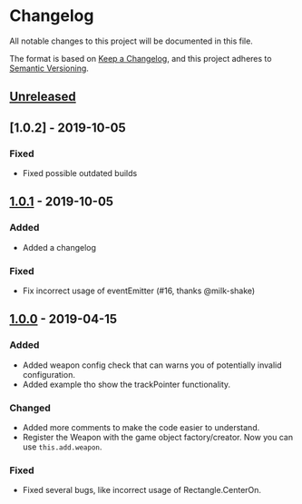 # Changelog
All notable changes to this project will be documented in this file.

The format is based on [Keep a Changelog](https://keepachangelog.com/en/1.0.0/),
and this project adheres to [Semantic Versioning](https://semver.org/spec/v2.0.0.html).

## [Unreleased]

## [1.0.2] - 2019-10-05
### Fixed
- Fixed possible outdated builds

## [1.0.1] - 2019-10-05
### Added
- Added a changelog

### Fixed
- Fix incorrect usage of eventEmitter (#16, thanks @milk-shake)

## [1.0.0] - 2019-04-15
### Added
- Added weapon config check that can warns you of potentially invalid configuration.
- Added example tho show the trackPointer functionality.

### Changed
- Added more comments to make the code easier to understand.
- Register the Weapon with the game object factory/creator. Now you can use `this.add.weapon`.

### Fixed
- Fixed several bugs, like incorrect usage of Rectangle.CenterOn.

[Unreleased]: https://github.com/olivierlacan/keep-a-changelog/compare/v1.0.1...HEAD
[1.0.1]: https://github.com/16patsle/phaser3-weapon-plugin/compare/v1.0.0...v1.0.1
[1.0.0]: https://github.com/16patsle/phaser3-weapon-plugin/compare/v1.0.0-beta.1...v1.0.0